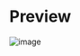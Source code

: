 # Preview
![image](https://github.com/user-attachments/assets/6698de60-06e6-485c-8471-6c54b6da4577)
